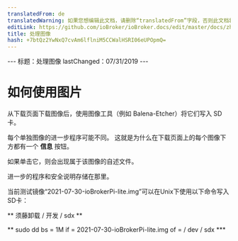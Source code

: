 ```yaml
---
translatedFrom: de
translatedWarning: 如果您想编辑此文档，请删除“translatedFrom”字段，否则此文档将再次自动翻译
editLink: https://github.com/ioBroker/ioBroker.docs/edit/master/docs/zh-cn/install/images.md
title: 处理图像
hash: +7btQz2YwNxQ7cvAm6lflniM5CCWalHSRI06eUPOpmQ=
---
```

--- 标题：处理图像 lastChanged：07/31/2019 ---

# 如何使用图片
从下载页面下载图像后，使用图像工具（例如 Balena-Etcher）将它们写入 SD 卡。

每个单独图像的进一步程序可能不同。
这就是为什么在下载页面上的每个图像下方都有一个 **信息** 按钮。

如果单击它，则会出现属于该图像的自述文件。

进一步的程序和安全说明存储在那里。

当前测试镜像“2021-07-30-ioBrokerPi-lite.img”可以在Unix下使用以下命令写入SD卡：

** 须藤卸载 / 开发 / sdx **

** sudo dd bs = 1M if = 2021-07-30-ioBrokerPi-lite.img of = / dev / sdx ***